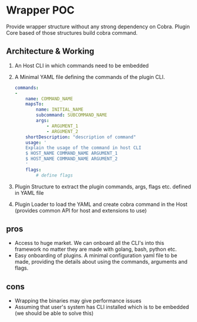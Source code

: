 # Wrapper POC
Provide wrapper structure without any strong dependency on Cobra. Plugin Core based of those structures build cobra command.

## Architecture & Working
1. An Host CLI in which commands need to be embedded
2. A Minimal YAML file defining the commands of the plugin CLI.

    ```yaml
    commands:
    - 
        name: COMMAND_NAME
        mapsTo:
            name: INITIAL_NAME
            subcommand: SUBCOMMAND_NAME
            args:
                - ARGUMENT_1
                - ARGUMENT_2
        shortDescription: "description of command"
        usage: '
        Explain the usage of the command in host CLI
        $ HOST_NAME COMMAND_NAME ARGUMENT_1
        $ HOST_NAME COMMAND_NAME ARGUMENT_2
        '
        flags:
            # define flags
    ```
3. Plugin Structure to extract the plugin commands, args, flags etc. defined in YAML file
4. Plugin Loader to load the YAML and create cobra command in the Host (provides common API for host and extensions to use)

## pros
- Access to huge market. We can onboard all the CLI's into this framework no matter they are made with golang, bash, python etc.
- Easy onboarding of plugins. A minimal configuration yaml file to be made, providing the details about using the commands, arguments and flags.

## cons
- Wrapping the binaries may give performance issues
- Assuming that user's system has CLI installed which is to be embedded (we should be able to solve this)
